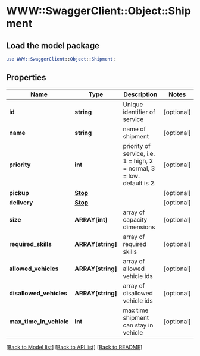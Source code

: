 # WWW::SwaggerClient::Object::Shipment

## Load the model package
```perl
use WWW::SwaggerClient::Object::Shipment;
```

## Properties
Name | Type | Description | Notes
------------ | ------------- | ------------- | -------------
**id** | **string** | Unique identifier of service | [optional] 
**name** | **string** | name of shipment | [optional] 
**priority** | **int** | priority of service, i.e. 1 &#x3D; high, 2 &#x3D; normal, 3 &#x3D; low. default is 2. | [optional] 
**pickup** | [**Stop**](Stop.md) |  | [optional] 
**delivery** | [**Stop**](Stop.md) |  | [optional] 
**size** | **ARRAY[int]** | array of capacity dimensions | [optional] 
**required_skills** | **ARRAY[string]** | array of required skills | [optional] 
**allowed_vehicles** | **ARRAY[string]** | array of allowed vehicle ids | [optional] 
**disallowed_vehicles** | **ARRAY[string]** | array of disallowed vehicle ids | [optional] 
**max_time_in_vehicle** | **int** | max time shipment can stay in vehicle | [optional] 

[[Back to Model list]](../README.md#documentation-for-models) [[Back to API list]](../README.md#documentation-for-api-endpoints) [[Back to README]](../README.md)


